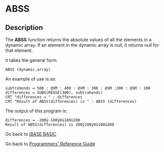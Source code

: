 # ABSS

<PageHeader />

## Description

The **ABSS** function returns the absolute values of all the elements in a dynamic array. If an element in the dynamic array is null, it returns null for that element.

It takes the general form:

```
ABSS (dynamic.array)
```

An example of use is as:

```
subtrahends = 500 : @VM : 400 : @VM : 300 : @SM :200 : @SM : 100
differences = SUBS(REUSE(300), subtrahends)
CRT "differences = " : differences
CRT "Result of ABSS(differences) is " : ABSS (differences)
```

The output of this program is:

```
differences = -200ÿ-100ÿ0ü100ü200
Result of ABSS(differences) is 200ÿ100ÿ0ü100ü200
```

Go back to [jBASE BASIC](./../README.md)

Go back to [Programmers' Reference Guide](./../../reference-guides/jbc/README.md)

  
<PageFooter />
